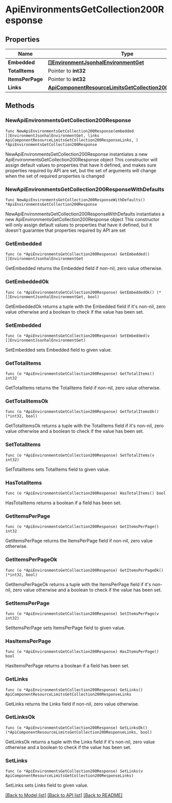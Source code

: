 # ApiEnvironmentsGetCollection200Response

## Properties

Name | Type | Description | Notes
------------ | ------------- | ------------- | -------------
**Embedded** | [**[]EnvironmentJsonhalEnvironmentGet**](EnvironmentJsonhalEnvironmentGet.md) |  | 
**TotalItems** | Pointer to **int32** |  | [optional] 
**ItemsPerPage** | Pointer to **int32** |  | [optional] 
**Links** | [**ApiComponentResourceLimitsGetCollection200ResponseLinks**](ApiComponentResourceLimitsGetCollection200ResponseLinks.md) |  | 

## Methods

### NewApiEnvironmentsGetCollection200Response

`func NewApiEnvironmentsGetCollection200Response(embedded []EnvironmentJsonhalEnvironmentGet, links ApiComponentResourceLimitsGetCollection200ResponseLinks, ) *ApiEnvironmentsGetCollection200Response`

NewApiEnvironmentsGetCollection200Response instantiates a new ApiEnvironmentsGetCollection200Response object
This constructor will assign default values to properties that have it defined,
and makes sure properties required by API are set, but the set of arguments
will change when the set of required properties is changed

### NewApiEnvironmentsGetCollection200ResponseWithDefaults

`func NewApiEnvironmentsGetCollection200ResponseWithDefaults() *ApiEnvironmentsGetCollection200Response`

NewApiEnvironmentsGetCollection200ResponseWithDefaults instantiates a new ApiEnvironmentsGetCollection200Response object
This constructor will only assign default values to properties that have it defined,
but it doesn't guarantee that properties required by API are set

### GetEmbedded

`func (o *ApiEnvironmentsGetCollection200Response) GetEmbedded() []EnvironmentJsonhalEnvironmentGet`

GetEmbedded returns the Embedded field if non-nil, zero value otherwise.

### GetEmbeddedOk

`func (o *ApiEnvironmentsGetCollection200Response) GetEmbeddedOk() (*[]EnvironmentJsonhalEnvironmentGet, bool)`

GetEmbeddedOk returns a tuple with the Embedded field if it's non-nil, zero value otherwise
and a boolean to check if the value has been set.

### SetEmbedded

`func (o *ApiEnvironmentsGetCollection200Response) SetEmbedded(v []EnvironmentJsonhalEnvironmentGet)`

SetEmbedded sets Embedded field to given value.


### GetTotalItems

`func (o *ApiEnvironmentsGetCollection200Response) GetTotalItems() int32`

GetTotalItems returns the TotalItems field if non-nil, zero value otherwise.

### GetTotalItemsOk

`func (o *ApiEnvironmentsGetCollection200Response) GetTotalItemsOk() (*int32, bool)`

GetTotalItemsOk returns a tuple with the TotalItems field if it's non-nil, zero value otherwise
and a boolean to check if the value has been set.

### SetTotalItems

`func (o *ApiEnvironmentsGetCollection200Response) SetTotalItems(v int32)`

SetTotalItems sets TotalItems field to given value.

### HasTotalItems

`func (o *ApiEnvironmentsGetCollection200Response) HasTotalItems() bool`

HasTotalItems returns a boolean if a field has been set.

### GetItemsPerPage

`func (o *ApiEnvironmentsGetCollection200Response) GetItemsPerPage() int32`

GetItemsPerPage returns the ItemsPerPage field if non-nil, zero value otherwise.

### GetItemsPerPageOk

`func (o *ApiEnvironmentsGetCollection200Response) GetItemsPerPageOk() (*int32, bool)`

GetItemsPerPageOk returns a tuple with the ItemsPerPage field if it's non-nil, zero value otherwise
and a boolean to check if the value has been set.

### SetItemsPerPage

`func (o *ApiEnvironmentsGetCollection200Response) SetItemsPerPage(v int32)`

SetItemsPerPage sets ItemsPerPage field to given value.

### HasItemsPerPage

`func (o *ApiEnvironmentsGetCollection200Response) HasItemsPerPage() bool`

HasItemsPerPage returns a boolean if a field has been set.

### GetLinks

`func (o *ApiEnvironmentsGetCollection200Response) GetLinks() ApiComponentResourceLimitsGetCollection200ResponseLinks`

GetLinks returns the Links field if non-nil, zero value otherwise.

### GetLinksOk

`func (o *ApiEnvironmentsGetCollection200Response) GetLinksOk() (*ApiComponentResourceLimitsGetCollection200ResponseLinks, bool)`

GetLinksOk returns a tuple with the Links field if it's non-nil, zero value otherwise
and a boolean to check if the value has been set.

### SetLinks

`func (o *ApiEnvironmentsGetCollection200Response) SetLinks(v ApiComponentResourceLimitsGetCollection200ResponseLinks)`

SetLinks sets Links field to given value.



[[Back to Model list]](../README.md#documentation-for-models) [[Back to API list]](../README.md#documentation-for-api-endpoints) [[Back to README]](../README.md)


